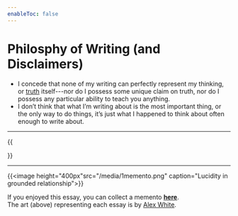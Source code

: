 ```yaml
---
enableToc: false
---
```


# Philosphy of Writing (and Disclaimers)

-   I concede that none of my writing can perfectly represent my thinking, or [truth](https://genius.com/Twain-in-the-high-of-the-morning-lyrics#:~:text=I%20recall%20that%20I%20used%20to%20despair%20at%20the%20lost%20chance%20of%20knowing%0AA%20much%20longed%20for%20beauty%0ABut%20now%20that%20I%20know%20it%27s%20my%20duty%20to%20love%20life%0ANot%20try%20and%20know%20life%0ATo%20show%20it%2Dto%20show%20I%20don%27t%20know%20yet%20I%20know%20that%20it%27s%20real) itself---nor do I possess some unique claim on truth, nor do I possess any particular ability to teach you anything.
-   I don’t think that what I’m writing about is the most important thing, or the only way to do things, it’s just what I happened to think about often enough to write about.


---
{{<nav nextLink="/2-Agency" nextText="2. Agency →">}}



---

{{<image height="400px"src="/media/1memento.png" caption="Lucidity in grounded relationship">}}

If you enjoyed this essay, you can collect a memento [**here**](/Memento). <br>
The art (above) representing each essay is by [Alex White](https://www.instagram.com/rezpiral_/).
